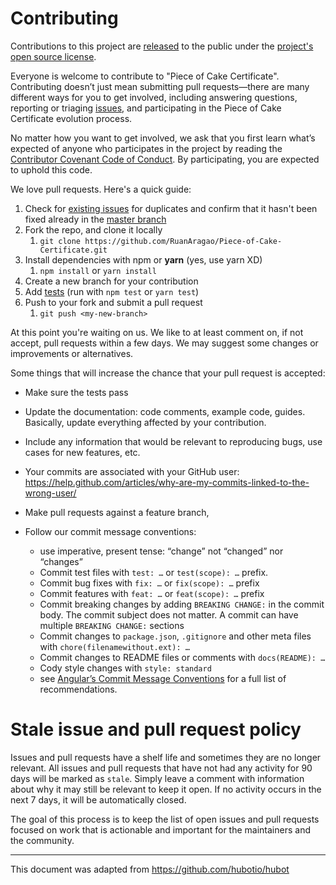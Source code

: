 # Contributing

Contributions to this project are [released](https://help.github.com/articles/github-terms-of-service/#6-contributions-under-repository-license) to the public under the [project's open source license](LICENSE.md).

Everyone is welcome to contribute to "Piece of Cake Certificate". Contributing doesn’t just mean submitting pull requests—there are many different ways for you to get involved, including answering questions, reporting or triaging [issues](https://github.com/RuanAragao/Piece-of-Cake-Certificate/issues), and participating in the Piece of Cake Certificate evolution process.

No matter how you want to get involved, we ask that you first learn what’s expected of anyone who participates in the project by reading the [Contributor Covenant Code of Conduct](http://contributor-covenant.org). By participating, you are expected to uphold this code.

We love pull requests. Here's a quick guide:

1. Check for [existing issues](https://github.com/RuanAragao/Piece-of-Cake-Certificate/issues) for duplicates and confirm that it hasn't been fixed already in the [master branch](https://github.com/RuanAragao/Piece-of-Cake-Certificate/commits/master)
1. Fork the repo, and clone it locally
   1. `git clone https://github.com/RuanAragao/Piece-of-Cake-Certificate.git` 
1. Install dependencies with npm or **yarn** (yes, use yarn XD)
   1. `npm install` or `yarn install`
1. Create a new branch for your contribution
1. Add [tests](test/) (run with `npm test` or `yarn test`)
1. Push to your fork and submit a pull request
   1. `git push <my-new-branch>`

At this point you're waiting on us. We like to at least comment on, if not
accept, pull requests within a few days. We may suggest some changes or improvements or alternatives.

Some things that will increase the chance that your pull request is accepted:

* Make sure the tests pass
* Update the documentation: code comments, example code, guides. Basically,
  update everything affected by your contribution.
* Include any information that would be relevant to reproducing bugs, use cases for new features, etc.

* Your commits are associated with your GitHub user: https://help.github.com/articles/why-are-my-commits-linked-to-the-wrong-user/
* Make pull requests against a feature branch,
* Follow our commit message conventions:
  * use imperative, present tense: “change” not “changed” nor “changes”
  * Commit test files with `test: …` or `test(scope): …` prefix.
  * Commit bug fixes with `fix: …` or `fix(scope): …` prefix
  * Commit features with `feat: …` or `feat(scope): …` prefix
  * Commit breaking changes by adding `BREAKING CHANGE:` in the commit body.
    The commit subject does not matter. A commit can have multiple `BREAKING CHANGE:`
    sections
  * Commit changes to `package.json`, `.gitignore` and other meta files with
  `chore(filenamewithout.ext): …`
  * Commit changes to README files or comments with `docs(README): …`
  * Cody style changes with `style: standard`
  * see [Angular’s Commit Message Conventions](https://gist.github.com/stephenparish/9941e89d80e2bc58a153)
    for a full list of recommendations.

# Stale issue and pull request policy

Issues and pull requests have a shelf life and sometimes they are no longer relevant. All issues and pull requests that have not had any activity for 90 days will be marked as `stale`. Simply leave a comment with information about why it may still be relevant to keep it open. If no activity occurs in the next 7 days, it will be automatically closed.

The goal of this process is to keep the list of open issues and pull requests focused on work that is actionable and important for the maintainers and the community.



---

This document was adapted from https://github.com/hubotio/hubot 